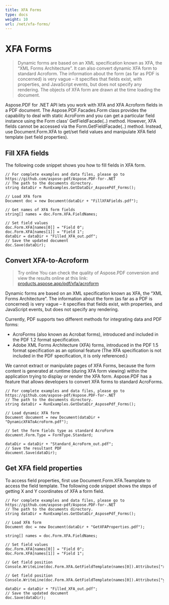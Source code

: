 ```yaml
---
title: XFA Forms
type: docs
weight: 10
url: /net/xfa-forms/
---
```

# XFA Forms

>Dynamic forms are based on an XML specification known as XFA, the “XML Forms Architecture”. It can also convert dynamic XFA form to standard Acroform. The information about the form (as far as PDF is concerned) is very vague – it specifies that fields exist, with properties, and JavaScript events, but does not specify any rendering. The objects of XFA form are drawn at the time loading the document.

Aspose.PDF for .NET API lets you work with XFA and XFA Acroform fields in a PDF document. The Aspose.PDF.Facades.Form class provides the capability to deal with static AcroForm and you can get a particular field instance using the Form class’ GetFieldFacade(..) method. However, XFA fields cannot be accessed via the Form.GetFieldFacade(..) method. Instead, use Document.Form.XFA to get/set field values and manipulate XFA field template (set field properties).

## Fill XFA fields
The following code snippet shows you how to fill fields in XFA form.
```cshrap
// For complete examples and data files, please go to https://github.com/aspose-pdf/Aspose.PDF-for-.NET
// The path to the documents directory.
string dataDir = RunExamples.GetDataDir_AsposePdf_Forms();

// Load XFA form
Document doc = new Document(dataDir + "FillXFAFields.pdf");

// Get names of XFA form fields
string[] names = doc.Form.XFA.FieldNames;

// Set field values
doc.Form.XFA[names[0]] = "Field 0";
doc.Form.XFA[names[1]] = "Field 1";
dataDir = dataDir + "Filled_XFA_out.pdf";
// Save the updated document
doc.Save(dataDir);
```
## Convert XFA-to-Acroform
>Try online
You can check the quality of Aspose.PDF conversion and view the results online at this link: [products.aspose.app/pdf/xfa/acroform](https://products.aspose.app/pdf/xfa/acroform)

Dynamic forms are based on an XML specification known as XFA, the “XML Forms Architecture”. The information about the form (as far as a PDF is concerned) is very vague – it specifies that fields exist, with properties, and JavaScript events, but does not specify any rendering.

Currently, PDF supports two different methods for integrating data and PDF forms:

- AcroForms (also known as Acrobat forms), introduced and included in the PDF 1.2 format specification.
- Adobe XML Forms Architecture (XFA) forms, introduced in the PDF 1.5 format specification as an optional feature (The XFA specification is not included in the PDF specification, it is only referenced.)

We cannot extract or manipulate pages of XFA Forms, because the form content is generated at runtime (during XFA form viewing) within the application trying to display or render the XFA form. Aspose.PDF has a feature that allows developers to convert XFA forms to standard AcroForms.
```
// For complete examples and data files, please go to https://github.com/aspose-pdf/Aspose.PDF-for-.NET
// The path to the documents directory.
string dataDir = RunExamples.GetDataDir_AsposePdf_Forms();

// Load dynamic XFA form
Document document = new Document(dataDir + "DynamicXFAToAcroForm.pdf");

// Set the form fields type as standard AcroForm
document.Form.Type = FormType.Standard;

dataDir = dataDir + "Standard_AcroForm_out.pdf";
// Save the resultant PDF
document.Save(dataDir);
```
## Get XFA field properties
To access field properties, first use Document.Form.XFA.Teamplate to access the field template. The following code snippet shows the steps of getting X and Y coordinates of XFA a form field.
```
// For complete examples and data files, please go to https://github.com/aspose-pdf/Aspose.PDF-for-.NET
// The path to the documents directory.
string dataDir = RunExamples.GetDataDir_AsposePdf_Forms();

// Load XFA form
Document doc = new Document(dataDir + "GetXFAProperties.pdf");

string[] names = doc.Form.XFA.FieldNames;

// Set field values
doc.Form.XFA[names[0]] = "Field 0";
doc.Form.XFA[names[1]] = "Field 1";

// Get field position
Console.WriteLine(doc.Form.XFA.GetFieldTemplate(names[0]).Attributes["x"].Value);

// Get field position
Console.WriteLine(doc.Form.XFA.GetFieldTemplate(names[0]).Attributes["y"].Value);

dataDir = dataDir + "Filled_XFA_out.pdf";
// Save the updated document
doc.Save(dataDir);
```
